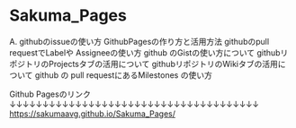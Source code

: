 # Sakuma_Pages

A.
githubのissueの使い方
GithubPagesの作り方と活用方法
githubのpull requestでLabelや Assigneeの使い方 
github のGistの使い方について
githubリポジトリのProjectsタブの活用について
githubリポジトリのWikiタブの活用について
github の pull requestにあるMilestones の使い方 

Github Pagesのリンク<br>
↓↓↓↓↓↓↓↓↓↓↓↓↓↓↓↓↓↓↓↓↓↓↓↓↓↓↓↓↓↓↓↓↓↓↓↓↓↓<br>
https://sakumaavg.github.io/Sakuma_Pages/
